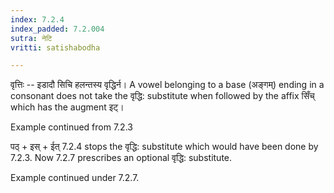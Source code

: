 ```yaml
---
index: 7.2.4
index_padded: 7.2.004
sutra: नेटि
vritti: satishabodha

---
```

वृत्तिः -- इडादौ सिचि हलन्तस्य वृद्धिर्न। A vowel belonging to a base (अङ्गम्) ending in a consonant does not take the वृद्धि: substitute when followed by the affix सिँच् which has the augment इट्।


Example continued from 7.2.3


पठ् + इस् + ईत् 7.2.4 stops the वृद्धि: substitute which would have been done by 7.2.3. Now 7.2.7 prescribes an optional वृद्धि: substitute.


Example continued under 7.2.7.